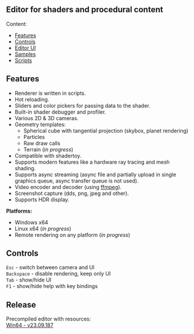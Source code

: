 ## Editor for shaders and procedural content

Content:
* [Features](#features)
* [Controls](#controls)
* [Editor UI](docs/EditorUI.md)
* [Samples](docs/Samples.md)
* [Scripts](docs/Scripts.md)


## Features

* Renderer is written in scripts.
* Hot reloading.
* Sliders and color pickers for passing data to the shader.
* Built-in shader debugger and profiler.
* Various 2D & 3D cameras.
* Geometry templates:
    - Spherical cube with tangential projection (skybox, planet rendering)
    - Particles
    - Raw draw calls
    - Terrain (*in progress*)
* Compatible with shadertoy.
* Supports modern features like a hardware ray tracing and mesh shading.
* Supports async streaming (async file and partially upload in single graphics queue, async transfer queue is not used).
* Video encoder and decoder (using [ffmpeg](https://ffmpeg.org/)).
* Screenshot capture (dds, png, jpeg and other).
* Supports HDR display.

**Platforms:**<br/>
* Windows x64
* Linux x64 (*in progress*)
* Remote rendering on any platform (*in progress*)


## Controls

`Esc` - switch between camera and UI<br/>
`Backspace` - disable rendering, keep only UI<br/>
`Tab` - show/hide UI<br/>
`F1` - show/hide help with key bindings<br/>


## Release

Precompiled editor with resources:<br/>
[Win64 - v23.09.187](https://drive.google.com/file/d/1e_TyVnyi61r8Fk0iXVc_vIxzYEuoPxZS/view?usp=drive_link)
